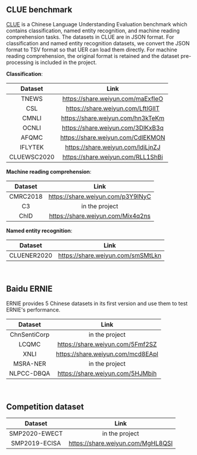 
## CLUE benchmark
[CLUE](https://www.cluebenchmarks.com/) is a Chinese Language Understanding Evaluation benchmark which contains classification, named entity recognition, and machine reading comprehension tasks. The datasets in CLUE are in JSON format. For classification and named entity recognition datasets, we convert the JSON format to TSV format so that UER can load them directly. For machine reading comprehension, the original format is retained and the dataset pre-processing is included in the project.

__Classification__:

| Dataset | Link |
| :----: | :----: |
| TNEWS | https://share.weiyun.com/maExfIeO |
| CSL | https://share.weiyun.com/LftIGlIT |
| CMNLI | https://share.weiyun.com/hn3kTeKm |
| OCNLI | https://share.weiyun.com/3DlKxB3q |
| AFQMC | https://share.weiyun.com/CdlEKMON |
| IFLYTEK | https://share.weiyun.com/ldiLjnZJ |
| CLUEWSC2020 | https://share.weiyun.com/RLL1ShBi |

__Machine reading comprehension__:

| Dataset | Link |
| :----: | :----: |
| CMRC2018 | https://share.weiyun.com/p3Y9INyC |
| C3 | in the project |
| ChID | https://share.weiyun.com/Mix4q2ns |

__Named entity recognition__:

| Dataset | Link |
| :----: | :----: |
| CLUENER2020 | https://share.weiyun.com/smSMtLkn |

<br/>

## Baidu ERNIE
ERNIE provides 5 Chinese datasets in its first version and use them to test ERNIE's performance.

| Dataset | Link |
| :----: | :----: |
| ChnSentiCorp | in the project |
| LCQMC | https://share.weiyun.com/5Fmf2SZ |
| XNLI | https://share.weiyun.com/mcd8EApl |
| MSRA-NER | in the project |
| NLPCC-DBQA | https://share.weiyun.com/5HJMbih |

<br/>

## Competition dataset

| Dataset | Link |
| :----: | :----: |
| SMP2020-EWECT | in the project |
| SMP2019-ECISA | https://share.weiyun.com/MgHL8QSI |